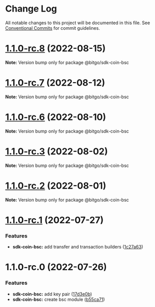 # Change Log

All notable changes to this project will be documented in this file.
See [Conventional Commits](https://conventionalcommits.org) for commit guidelines.

# [1.1.0-rc.8](https://github.com/BitGo/BitGoJS/compare/@bitgo/sdk-coin-bsc@1.1.0-rc.7...@bitgo/sdk-coin-bsc@1.1.0-rc.8) (2022-08-15)

**Note:** Version bump only for package @bitgo/sdk-coin-bsc





# [1.1.0-rc.7](https://github.com/BitGo/BitGoJS/compare/@bitgo/sdk-coin-bsc@1.1.0-rc.6...@bitgo/sdk-coin-bsc@1.1.0-rc.7) (2022-08-12)

**Note:** Version bump only for package @bitgo/sdk-coin-bsc





# [1.1.0-rc.6](https://github.com/BitGo/BitGoJS/compare/@bitgo/sdk-coin-bsc@1.1.0-rc.5...@bitgo/sdk-coin-bsc@1.1.0-rc.6) (2022-08-10)

**Note:** Version bump only for package @bitgo/sdk-coin-bsc





# [1.1.0-rc.3](https://github.com/BitGo/BitGoJS/compare/@bitgo/sdk-coin-bsc@1.1.0-rc.2...@bitgo/sdk-coin-bsc@1.1.0-rc.3) (2022-08-02)

**Note:** Version bump only for package @bitgo/sdk-coin-bsc





# [1.1.0-rc.2](https://github.com/BitGo/BitGoJS/compare/@bitgo/sdk-coin-bsc@1.1.0-rc.1...@bitgo/sdk-coin-bsc@1.1.0-rc.2) (2022-08-01)

**Note:** Version bump only for package @bitgo/sdk-coin-bsc





# [1.1.0-rc.1](https://github.com/BitGo/BitGoJS/compare/@bitgo/sdk-coin-bsc@1.1.0-rc.0...@bitgo/sdk-coin-bsc@1.1.0-rc.1) (2022-07-27)


### Features

* **sdk-coin-bsc:** add transfer and transaction builders ([1c27a63](https://github.com/BitGo/BitGoJS/commit/1c27a6343f30d341588eadd2a323b4ac2fe73646))





# 1.1.0-rc.0 (2022-07-26)


### Features

* **sdk-coin-bsc:** add key pair ([17d3e0b](https://github.com/BitGo/BitGoJS/commit/17d3e0b72590b6ba34c45c6617265709ad70f955))
* **sdk-coin-bsc:** create bsc module ([b55ca71](https://github.com/BitGo/BitGoJS/commit/b55ca7173e27ee2d75d342b6706698769f11734f))
